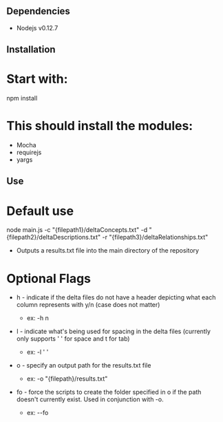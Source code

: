 ## Dependencies

* Nodejs v0.12.7

## Installation

# Start with:

npm install

# This should install the modules:

* Mocha
* requirejs
* yargs

## Use

# Default use

node main.js -c "{filepath1}/deltaConcepts.txt" -d "{filepath2}/deltaDescriptions.txt" -r "{filepath3}/deltaRelationships.txt"
* Outputs a results.txt file into the main directory of the repository


# Optional Flags

* h - indicate if the delta files do not have a header depicting what each column represents with y/n (case does not matter)
	* ex: -h n

* l - indicate what's being used for spacing in the delta files (currently only supports ' ' for space and t for tab)
	* ex: -l ' '

* o - specify an output path for the results.txt file
	* ex: -o "{filepath}/results.txt"

* fo - force the scripts to create the folder specified in o if the path doesn't currently exist. Used in conjunction with -o.
	* ex: --fo